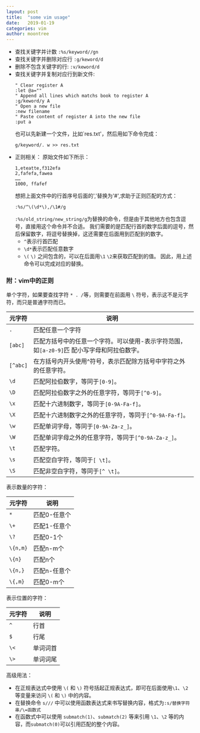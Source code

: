 ```yaml
---
layout: post
title:  "some vim usage"
date:   2019-01-19
categories: vim
author: moontree
---
```


- 查找关键字并计数
    `:%s/keyword//gn`
- 查找关键字并删除对应行
    `:g/keword/d`
- 删除不包含关键字的行:
    `:v/keword/d`
- 查找关键字并复制对应行到新文件:
    ```vim
    " Clear register A
    :let @a=""
    " Append all lines which matchs book to register A
    :g/keword/y A
    " Open a new file
    :new filename
    " Paste content of register A into the new file
    :put a
    ```
    也可以先新建一个文件，比如`res.txt'，然后用如下命令完成：
    ```
    g/keyword/. w >> res.txt
    ```
- 正则相关：
    原始文件如下所示：
    ```
    1,eteatte,f312efa
    2,fafefa,fawea
    ……
    1000, ffafef
    ```
    想把上面文件中的行首序号后面的','替换为'#',求助于正则匹配的方式：
    ```
    :%s/^\(\d*\),/\1#/g
    ```
    `:%s/old_string/new_string/g`为替换的命令，但是由于其他地方也包含逗号，直接用这个命令并不合适。
    我们需要的是匹配行首的数字后面的逗号，然后保留数字，将逗号替换掉，这还需要在后面用到匹配到的数字。
    - `^`表示行首匹配
    - `\d*`表示匹配任意数字
    - `\(` `\)` 之间包含的，可以在后面用`\1` `\2`来获取匹配到的值。
    因此，用上述命令可以完成对应的替换。

### 附：vim中的正则

单个字符，如果要查找字符 `* . /`等，则需要在前面用 `\` 符号，表示这不是元字符，而只是普通字符而已。


| 元字符 | 说明 |
| ----- | ----- |
|`.` | 匹配任意一个字符|
|`[abc]`|	匹配方括号中的任意一个字符。可以使用-表示字符范围， <br> 如`[a-z0-9]`匹 配小写字母和阿拉伯数字。|
|`[^abc]`|	在方括号内开头使用^符号，表示匹配除方括号中字符之外的任意字符。|
|`\d`	|匹配阿拉伯数字，等同于`[0-9]`。|
|`\D`|	匹配阿拉伯数字之外的任意字符，等同于`[^0-9]`。|
|`\x`|	匹配十六进制数字，等同于`[0-9A-Fa-f]`。|
|`\X`|	匹配十六进制数字之外的任意字符，等同于`[^0-9A-Fa-f]`。|
|`\w`|	匹配单词字母，等同于`[0-9A-Za-z_]`。|
|`\W`|	匹配单词字母之外的任意字符，等同于`[^0-9A-Za-z_]`。|
|`\t`|	匹配<TAB>字符。|
|`\s`|	匹配空白字符，等同于`[ \t]`。|
|`\S`|	匹配非空白字符，等同于`[^ \t]`。|

表示数量的字符：

| 元字符 | 说明 |
| ----- | ----- |
|`*`|	匹配0-任意个|
|`\+`|	匹配1-任意个|
|`\?`|	匹配0-1个|
|`\{n,m}`|	匹配n-m个|
|`\{n}`|	匹配n个|
|`\{n,}`|	匹配n-任意个|
|`\{,m}`|	匹配0-m个|

表示位置的字符：

| 元字符 | 说明 |
| ----- | ----- |
|`^`|	行首|
|`$`|	行尾|
|`\<`|	单词词首|
|`\>`|	单词词尾|

高级用法：
- 在正规表达式中使用 `\(` 和 `\)` 符号括起正规表达式，即可在后面使用`\1`、`\2` 等变量来访问 `\(` 和 `\)` 中的内容。
- 在替换命令 `s///` 中可以使用函数表达式来书写替换内容，格式为`:s/替换字符串/\=函数式`
- 在函数式中可以使用 `submatch(1)`、`submatch(2)` 等来引用 `\1`、`\2` 等的内容，而`submatch(0)`可以引用匹配的整个内容。


